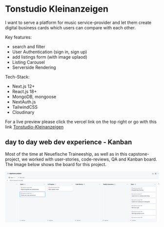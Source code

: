 # Tonstudio Kleinanzeigen

I want to serve a platform for music service-provider and let them create digital business cards which users can compare with each other.

Key features:

- search and filter
- User Authentication (sign in, sign up)
- add listings form (with image uplaod)
- Listing Carousel
- Serverside Rendering

Tech-Stack:

- Next.js 12+
- React.js 18+
- MongoDB, mongoose
- NextAuth.js
- TailwindCSS
- Cloudinary

For a live preview please click the vercel link on the top right or go with this link <a href="http://capstone-project-lime-ten.vercel.app/">Tonstudio-Kleinanzeigen<a>

## day to day web dev experience - Kanban

Most of the time at Neuefische Traineeship, as well as in this capstone-project, we worked with user-stories, code-reviews, QA and Kanban board. The Image below shows the board for this project.

![kanban board](/docs/images/kanbanBoard.png)


